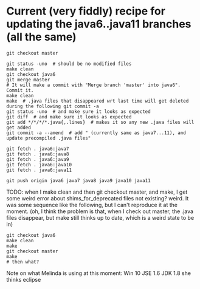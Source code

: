 Current (very fiddly) recipe for updating the java6..java11 branches (all the same)
===================================================================================

```
git checkout master

git status -uno  # should be no modified files
make clean
git checkout java6
git merge master
# It will make a commit with "Merge branch 'master' into java6".  Commit it.
make clean
make  # .java files that disappeared wrt last time will get deleted during the following git commit -a
git status -uno  # and make sure it looks as expected
git diff  # and make sure it looks as expected
git add */*/*/*.java{,.lines}  # makes it so any new .java files will get added
git commit -a --amend  # add " (currently same as java7...11), and update precompiled .java files"

git fetch . java6:java7
git fetch . java6:java8
git fetch . java6:java9
git fetch . java6:java10
git fetch . java6:java11

git push origin java6 java7 java8 java9 java10 java11
```


TODO: when I make clean and then git checkout master, and make,
I get some weird error about shims_for_deprecated files not existing? weird.
It was some sequence like the following, but I can't reproduce it at the moment.
(oh, I think the problem is that, when I check out master, the .java files disappear, but make still thinks up to date, which is a weird state to be in)
```
git checkout java6
make clean
make
git checkout master
make
# then what?
```

Note on what Melinda is using at this moment:
  Win 10
  JSE 1.6
  JDK 1.8 she thinks
  eclipse
